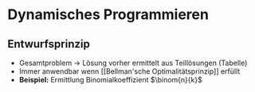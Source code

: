 # Dynamisches Programmieren

## Entwurfsprinzip
- Gesamtproblem -> Lösung vorher ermittelt aus Teillösungen (Tabelle)
- Immer anwendbar wenn [[Bellman'sche Optimalitätsprinzip]] erfüllt
- **Beispiel:** Ermittlung Binomialkoeffizient $\binom{n}{k}$